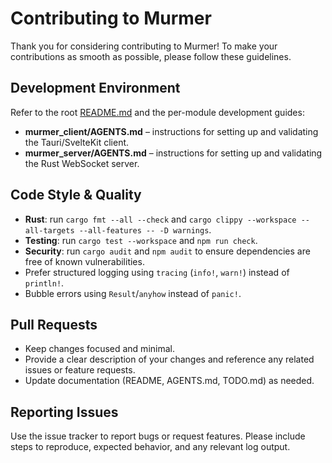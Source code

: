 # Contributing to Murmer

Thank you for considering contributing to Murmer! To make your contributions as smooth as possible, please follow these guidelines.

## Development Environment

Refer to the root [README.md](README.md) and the per-module development guides:
- **murmer_client/AGENTS.md** – instructions for setting up and validating the Tauri/SvelteKit client.
- **murmer_server/AGENTS.md** – instructions for setting up and validating the Rust WebSocket server.

## Code Style & Quality

- **Rust**: run `cargo fmt --all --check` and `cargo clippy --workspace --all-targets --all-features -- -D warnings`.
- **Testing**: run `cargo test --workspace` and `npm run check`.
- **Security**: run `cargo audit` and `npm audit` to ensure dependencies are free of known vulnerabilities.
- Prefer structured logging using `tracing` (`info!`, `warn!`) instead of `println!`.
- Bubble errors using `Result`/`anyhow` instead of `panic!`.

## Pull Requests

- Keep changes focused and minimal.
- Provide a clear description of your changes and reference any related issues or feature requests.
- Update documentation (README, AGENTS.md, TODO.md) as needed.

## Reporting Issues

Use the issue tracker to report bugs or request features. Please include steps to reproduce, expected behavior, and any relevant log output.
